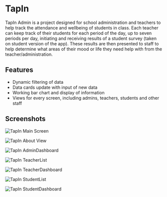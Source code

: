 # TapIn

TapIn Admin is a project designed for school administration and teachers to help track the attendance and wellbeing of students in class. Each teacher can keep track of their students for each period of the day, up to seven periods per day,  initiating and receiving results of a student survey (taken on student version of the app). These results are then presented to staff to help determine what areas of their mood or life they need help with from the teacher/administration.




## Features

- Dynamic filtering of data
- Data cards update with input of new data
- Working bar chart and display of information
- Views for every screen, including admins, teachers, students and other staff




## Screenshots



![TapIn Main Screen](https://github.com/nmelekian/TapInFrontEnd/blob/main/TapInScreenshots/TapInMainScreen.png)



![TapIn About View](https://github.com/nmelekian/TapInFrontEnd/blob/main/TapInScreenshots/TapInAbout1.png)




![TapIn AdminDashboard](https://github.com/nmelekian/TapInFrontEnd/blob/main/TapInScreenshots/AdminDashboard.png)



![TapIn TeacherList](https://github.com/nmelekian/TapInFrontEnd/blob/main/TapInScreenshots/TeacherList.png)



![TapIn TeacherDashboard](https://github.com/nmelekian/TapInFrontEnd/blob/main/TapInScreenshots/TeacherDashboard.png)



![TapIn StudentList](https://github.com/nmelekian/TapInFrontEnd/blob/main/TapInScreenshots/StudentList.png)



![TapIn StudentDashboard](https://github.com/nmelekian/TapInFrontEnd/blob/main/TapInScreenshots/StudentDashboard1.png)

